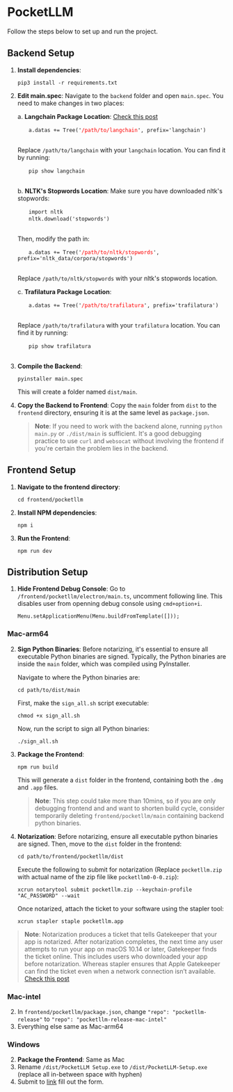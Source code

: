 # PocketLLM

Follow the steps below to set up and run the project.

## Backend Setup

1. **Install dependencies**:
   <pre>
   <code>pip3 install -r requirements.txt</code>
   </pre>

2. **Edit main.spec**:
   Navigate to the `backend` folder and open `main.spec`. You need to make changes in two places:

   a. **Langchain Package Location**: [Check this post](https://github.com/langchain-ai/langchain/issues/4547#issuecomment-1676403768)
      <pre>
      <code>a.datas += Tree('<text style="color: red;">/path/to/langchain</text>', prefix='langchain')</code>
      </pre>
      Replace `/path/to/langchain` with your `langchain` location. You can find it by running:
      <pre>
      <code>pip show langchain</code>
      </pre>

   b. **NLTK's Stopwords Location**:
      Make sure you have downloaded nltk's stopwords:
      <pre>
      <code>import nltk</code>
      <code>nltk.download('stopwords')</code>
      </pre>
      Then, modify the path in:
      <pre>
      <code>a.datas += Tree('<span style="color: red;">/path/to/nltk/stopwords</span>', prefix='nltk_data/corpora/stopwords')</code>
      </pre>
      Replace `/path/to/nltk/stopwords` with your nltk's stopwords location.

   c. **Trafilatura Package Location**:
      <pre>
      <code>a.datas += Tree('<text style="color: red;">/path/to/trafilatura</text>', prefix='trafilatura')</code>
      </pre>
      Replace `/path/to/trafilatura` with your `trafilatura` location. You can find it by running:
      <pre>
      <code>pip show trafilatura</code>
      </pre>

4. **Compile the Backend**:
   <pre>
   <code>pyinstaller main.spec</code>
   </pre>
   This will create a folder named `dist/main`.

5. **Copy the Backend to Frontend**:
   Copy the `main` folder from `dist` to the `frontend` directory, ensuring it is at the same level as `package.json`.

   > **Note**: If you need to work with the backend alone, running `python main.py` or `./dist/main` is sufficient. It's a good debugging practice to use `curl` and `websocat` without involving the frontend if you're certain the problem lies in the backend.

## Frontend Setup

1. **Navigate to the frontend directory**:
   <pre>
   <code>cd frontend/pocketllm</code>
   </pre>

2. **Install NPM dependencies**:
   <pre>
   <code>npm i</code>
   </pre>

3. **Run the Frontend**:
   <pre>
   <code>npm run dev</code>
   </pre>

## Distribution Setup
1. **Hide Frontend Debug Console**:
   Go to `/frontend/pocketllm/electron/main.ts`, uncomment following line. This disables user from openning debug console using `cmd+option+i`.
   <pre>
   <code>Menu.setApplicationMenu(Menu.buildFromTemplate([]));</code>
   </pre>

### Mac-arm64
2. **Sign Python Binaries**:
   Before notarizing, it's essential to ensure all executable Python binaries are signed. Typically, the Python binaries are inside the `main` folder, which was compiled using PyInstaller.
   
   Navigate to where the Python binaries are:
   <pre>
   <code>cd path/to/dist/main</code>
   </pre>
   
   First, make the `sign_all.sh` script executable:
   <pre>
   <code>chmod +x sign_all.sh</code>
   </pre>
   
   Now, run the script to sign all Python binaries:
   <pre>
   <code>./sign_all.sh</code>
   </pre>

3. **Package the Frontend**:
   <pre>
   <code>npm run build</code>
   </pre>
   This will generate a `dist` folder in the frontend, containing both the `.dmg` and `.app` files.

   > **Note**: This step could take more than 10mins, so if you are only debugging frontend and and want to shorten build cycle, consider temporarily deleting `frontend/pocketllm/main` containing backend python binaries.

4. **Notarization**:
   Before notarizing, ensure all executable python binaries are signed. Then, move to the `dist` folder in the frontend:
   <pre>
   <code>cd path/to/frontend/pocketllm/dist</code>
   </pre>
   Execute the following to submit for notarization (Replace `pocketllm.zip` with actual name of the zip file like `pocketllm0-0-0.zip`):
   <pre>
   <code>xcrun notarytool submit pocketllm.zip --keychain-profile "AC_PASSWORD" --wait</code>
   </pre>
   Once notarized, attach the ticket to your software using the stapler tool:
   <pre>
   <code>xcrun stapler staple pocketllm.app</code>
   </pre>
> **Note**: Notarization produces a ticket that tells Gatekeeper that your app is notarized. After notarization completes, the next time any user attempts to run your app on macOS 10.14 or later, Gatekeeper finds the ticket online. This includes users who downloaded your app before notarization. Whereas stapler ensures that Apple Gatekeeper can find the ticket even when a network connection isn’t available. [Check this post](https://developer.apple.com/documentation/security/notarizing_macos_software_before_distribution/customizing_the_notarization_workflow#3178137)

### Mac-intel
   2. In `frontend/pocketllm/package.json`, change `"repo": "pocketllm-release"`  to `"repo": "pocketllm-release-mac-intel"`
   3. Everything else same as Mac-arm64

### Windows
   2. **Package the Frontend**:
      Same as Mac
   3. Rename `/dist/PocketLLM Setup.exe` to `/dist/PocketLLM-Setup.exe` (replace all in-between space with hyphen)
   4. Submit to [link](https://www.microsoft.com/en-us/wdsi/filesubmission) fill out the form.
